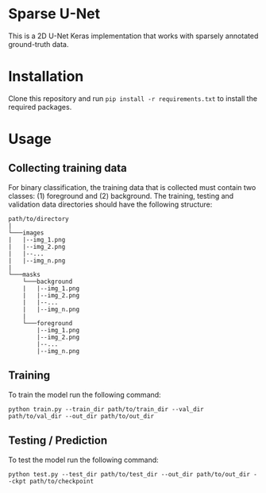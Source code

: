 # Sparse U-Net

This is a 2D U-Net Keras implementation that works with sparsely annotated ground-truth data. 

# Installation

Clone this repository and run `pip install -r requirements.txt` to install the required packages.

# Usage

## Collecting training data

For binary classification, the training data that is collected must contain two classes: (1) foreground and (2) background. The training, testing and validation data directories should have the following structure:

```
path/to/directory
|
└───images
|   |--img_1.png
|   |--img_2.png
|   |--...
|   |--img_n.png
|
└───masks
    └───background
    |   |--img_1.png
    |   |--img_2.png
    |   |--...
    |   |--img_n.png
    |
    └───foreground
        |--img_1.png
        |--img_2.png
        |--...
        |--img_n.png
```

## Training

To train the model run the following command:
```
python train.py --train_dir path/to/train_dir --val_dir path/to/val_dir --out_dir path/to/out_dir
```
## Testing / Prediction

To test the model run the following command:
```
python test.py --test_dir path/to/test_dir --out_dir path/to/out_dir --ckpt path/to/checkpoint
```
